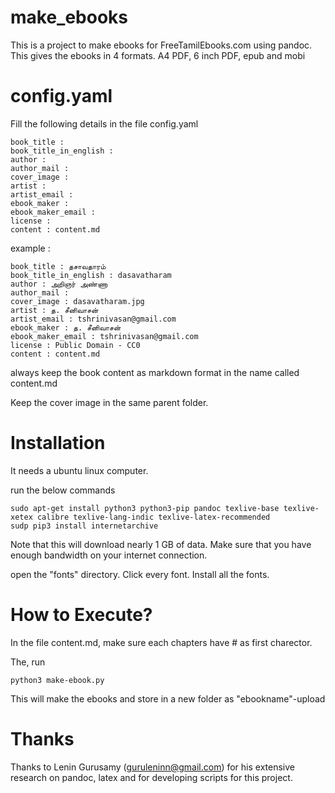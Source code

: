 # make_ebooks

This is a project to make ebooks for FreeTamilEbooks.com using pandoc.
This gives the ebooks in 4 formats. A4 PDF, 6 inch PDF, epub and mobi

# config.yaml

Fill the following details in the file config.yaml

```
book_title : 
book_title_in_english : 
author : 
author_mail : 
cover_image : 
artist : 
artist_email : 
ebook_maker : 
ebook_maker_email : 
license :  
content : content.md
```


example :

```
book_title : தசாவதாரம்
book_title_in_english : dasavatharam
author : அறிஞர் அண்ணா
author_mail : 
cover_image : dasavatharam.jpg
artist : த. சீனிவாசன்
artist_email : tshrinivasan@gmail.com
ebook_maker : த. சீனிவாசன்
ebook_maker_email : tshrinivasan@gmail.com
license : Public Domain - CC0 
content : content.md
```


always keep the book content as markdown format in the name called content.md

Keep the cover image in the same parent folder.


# Installation

It needs a ubuntu linux computer.


run the below commands

```
sudo apt-get install python3 python3-pip pandoc texlive-base texlive-xetex calibre texlive-lang-indic texlive-latex-recommended 
sudp pip3 install internetarchive
```


Note that this will download nearly 1 GB of data.
Make sure that you have enough bandwidth on your internet connection.




open the "fonts" directory.
Click every font.
Install all the fonts.


# How to Execute?

In the file content.md, make sure each chapters have # as first charector.

The, run 

```
python3 make-ebook.py
```


This will make the ebooks and store in a new folder as "ebookname"-upload



# Thanks

Thanks to Lenin Gurusamy (guruleninn@gmail.com)  for his extensive research on pandoc, latex and for developing scripts for this project.
